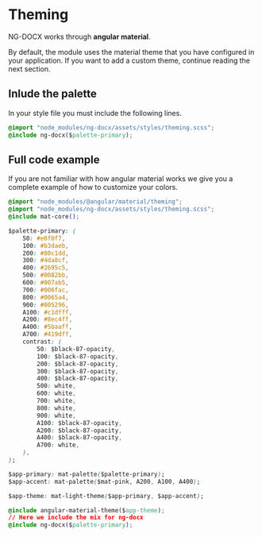 # Theming

NG-DOCX works through **angular material**.

By default, the module uses the material theme that you have configured in your application. If you want to add a custom theme, continue reading the next section.

## Inlude the palette

In your style file you must include the following lines.

```css
@import "node_modules/ng-docx/assets/styles/theming.scss";
@include ng-docx($palette-primary);
```

## Full code example

If you are not familiar with how angular material works we give you a complete example of how to customize your colors.

```css
@import "node_modules/@angular/material/theming";
@import "node_modules/ng-docx/assets/styles/theming.scss";
@include mat-core();

$palette-primary: (
    50: #e0f0f7,
    100: #b3daeb,
    200: #80c1dd,
    300: #4da8cf,
    400: #2695c5,
    500: #0082bb,
    600: #007ab5,
    700: #006fac,
    800: #0065a4,
    900: #005296,
    A100: #c1dfff,
    A200: #8ec4ff,
    A400: #5baaff,
    A700: #419dff,
    contrast: (
        50: $black-87-opacity,
        100: $black-87-opacity,
        200: $black-87-opacity,
        300: $black-87-opacity,
        400: $black-87-opacity,
        500: white,
        600: white,
        700: white,
        800: white,
        900: white,
        A100: $black-87-opacity,
        A200: $black-87-opacity,
        A400: $black-87-opacity,
        A700: white,
    ),
);

$app-primary: mat-palette($palette-primary);
$app-accent: mat-palette($mat-pink, A200, A100, A400);

$app-theme: mat-light-theme($app-primary, $app-accent);

@include angular-material-theme($app-theme);
// Here we include the mix for ng-docx
@include ng-docx($palette-primary);
```
